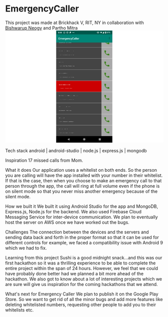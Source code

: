 # EmergencyCaller
This project was made at Brickhack V, RIT, NY in collaboration with [Bishwarup Neogy](https://github.com/bishneo) and Partho Mitra
![Red means ring](emergency_caller_1.jpg)

Tech stack
android | android-studio | node.js | express.js | mongodb

Inspiration
17 missed calls from Mom.

What it does
Our application uses a whitelist on both ends. So the person you are calling will have the app installed with your number in their whitelist. If that is the case, then when you choose to make an emergency call to that person through the app, the call will ring at full volume even if the phone is on silent mode so that you never miss another emergency because of the silent mode.

How we built it
We built it using Android Studio for the app and MongoDB, Express.js, Node.js for the backend. We also used Firebase Cloud Messaging Service for inter-device communication. We plan to eventually host the server on AWS once we have worked out the bugs.

Challenges
The connection between the devices and the servers and sending data back and forth in the proper format so that it can be used for different controls for example, we faced a compatibility issue with Android 9 which we had to fix.

Learning from this project
Sushi is a good midnight snack...and this was our first hackathon so it was a thrilling experience to be able to complete the entire project within the span of 24 hours. However, we feel that we could have probably done better had we planned a bit more ahead of the hackathon. We also got to know about a lot of interesting projects which we are sure will give us inspiration for the coming hackathons that we attend.

What's next for Emergency Caller
We plan to publish it on the Google Play Store. So we want to get rid of all the minor bugs and add more features like deleting whitelisted numbers, requesting other people to add you to their whitelists etc.
